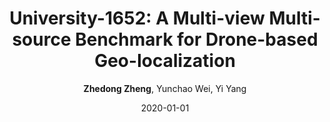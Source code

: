 ---
title: "University-1652: A Multi-view Multi-source Benchmark for Drone-based Geo-localization"
collection: publications
permalink: /publication/2020-01-01-University-1652-A-Multi-view-Multi-source-Benchmark-for-Drone-based-Geo-localization
date: 2020-01-01
doi: 10.1145/3394171.3413896
venue: 'ACM MM'
paperurl: 'https://zdzheng.xyz/files/ACMMM20.pdf'
code: 'https://github.com/layumi/University1652-Baseline'
author: '<strong>Zhedong Zheng</strong>,  Yunchao Wei,  Yi Yang'
citation: ' Zhedong Zheng,  Yunchao Wei,  Yi Yang, &quot;University-1652: A Multi-view Multi-source Benchmark for Drone-based Geo-localization.&quot; ACM MM, 2020. DOI: 10.1145/3394171.3413896'
pub_year: '2020'
bib: >
    ```bib
    @inproceedings{zheng2020university,  <br\>    author = "Zheng, Zhedong and Wei, Yunchao and Yang, Yi",  <br\>    doi = "10.1145/3394171.3413896",  <br\>    title = "University-1652: A Multi-view Multi-source Benchmark for Drone-based Geo-localization",  <br\>    booktitle = "ACM MM",  <br\>    pages = "1395--1403",  <br\>    code = "https://github.com/layumi/University1652-Baseline",  <br\>    url = "https://zdzheng.xyz/files/ACMMM20.pdf",  <br\>    year = "2020"
    }
    ```

---